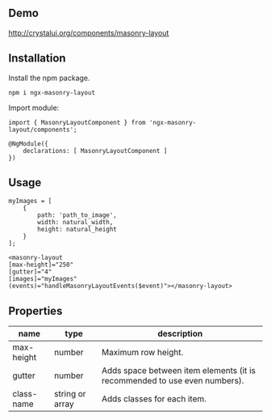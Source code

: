 ## Demo

http://crystalui.org/components/masonry-layout

## Installation

Install the npm package.

    npm i ngx-masonry-layout
        
Import module:

    import { MasonryLayoutComponent } from 'ngx-masonry-layout/components';
 
	@NgModule({
	    declarations: [ MasonryLayoutComponent ]
	})

## Usage
    
	myImages = [
		{
			path: 'path_to_image',
			width: natural_width,
			height: natural_height
		}
	];

	<masonry-layout 
	[max-height]="250"
	[gutter]="4" 
	[images]="myImages"
	(events)="handleMasonryLayoutEvents($event)"></masonry-layout>

## Properties

| name             | type                                | description                                                               |
|------------------|-------------------------------------|---------------------------------------------------------------------------|
| max-height       | number                              | Maximum row height.                                                       |
| gutter           | number                              | Adds space between item elements (it is recommended to use even numbers). |
| class-name       | string or array                     | Adds classes for each item.                                               |